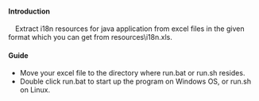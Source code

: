 #### Introduction
&emsp;Extract i18n resources for java application from excel files in the given format which you can get from resources\i18n.xls.

#### Guide
- Move your excel file to the directory where run.bat or run.sh resides.
- Double click run.bat to start up the program on Windows OS, or run.sh on Linux.
